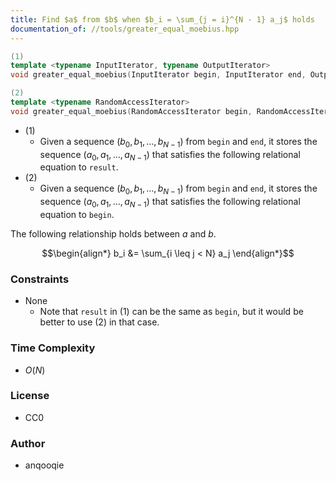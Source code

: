 ```yaml
---
title: Find $a$ from $b$ when $b_i = \sum_{j = i}^{N - 1} a_j$ holds
documentation_of: //tools/greater_equal_moebius.hpp
---
```


```cpp
(1)
template <typename InputIterator, typename OutputIterator>
void greater_equal_moebius(InputIterator begin, InputIterator end, OutputIterator result);

(2)
template <typename RandomAccessIterator>
void greater_equal_moebius(RandomAccessIterator begin, RandomAccessIterator end);
```

- (1)
    - Given a sequence $(b_0, b_1, \ldots, b_{N - 1})$ from `begin` and `end`, it stores the sequence $(a_0, a_1, \ldots, a_{N - 1})$ that satisfies the following relational equation to `result`.
- (2)
    - Given a sequence $(b_0, b_1, \ldots, b_{N - 1})$ from `begin` and `end`, it stores the sequence $(a_0, a_1, \ldots, a_{N - 1})$ that satisfies the following relational equation to `begin`.

The following relationship holds between $a$ and $b$.

$$\begin{align*}
b_i &= \sum_{i \leq j < N} a_j
\end{align*}$$

### Constraints
- None
    - Note that `result` in (1) can be the same as `begin`, but it would be better to use (2) in that case.

### Time Complexity
- $O(N)$

### License
- CC0

### Author
- anqooqie

